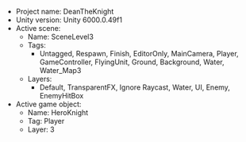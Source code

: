<!-- UNITY CODE ASSIST INSTRUCTIONS START -->
- Project name: DeanTheKnight
- Unity version: Unity 6000.0.49f1
- Active scene:
  - Name: SceneLevel3
  - Tags:
    - Untagged, Respawn, Finish, EditorOnly, MainCamera, Player, GameController, FlyingUnit, Ground, Background, Water, Water_Map3
  - Layers:
    - Default, TransparentFX, Ignore Raycast, Water, UI, Enemy, EnemyHitBox
- Active game object:
  - Name: HeroKnight
  - Tag: Player
  - Layer: 3
<!-- UNITY CODE ASSIST INSTRUCTIONS END -->